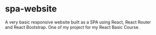 # spa-website
A very basic responsive website built as a SPA using React, React Router and React Bootstrap. One of my project for my React Basic Course.

